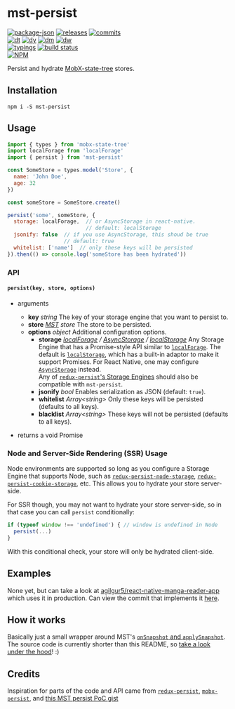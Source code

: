 # mst-persist

<!-- releases / versioning -->
[![package-json](https://img.shields.io/github/package-json/v/agilgur5/mst-persist.svg)](https://npmjs.org/package/mst-persist)
[![releases](https://img.shields.io/github/tag-pre/agilgur5/mst-persist.svg)](https://github.com/agilgur5/mst-persist/releases)
[![commits](https://img.shields.io/github/commits-since/agilgur5/mst-persist/v0.1.1.svg)](https://github.com/agilgur5/mst-persist/commits/master)
<br><!-- downloads -->
[![dt](https://img.shields.io/npm/dt/mst-persist.svg)](https://npmjs.org/package/mst-persist)
[![dy](https://img.shields.io/npm/dy/mst-persist.svg)](https://npmjs.org/package/mst-persist)
[![dm](https://img.shields.io/npm/dm/mst-persist.svg)](https://npmjs.org/package/mst-persist)
[![dw](https://img.shields.io/npm/dw/mst-persist.svg)](https://npmjs.org/package/mst-persist)
<br><!-- status / activity -->
[![typings](https://img.shields.io/npm/types/mst-persist.svg)](https://github.com/agilgur5/mst-persist/blob/master/src/index.ts)
[![build status](https://img.shields.io/travis/agilgur5/mst-persist/master.svg)](https://travis-ci.org/agilgur5/mst-persist)
<br>
[![NPM](https://nodei.co/npm/mst-persist.png?downloads=true&downloadRank=true&stars=true)](https://npmjs.org/package/mst-persist)

Persist and hydrate [MobX-state-tree](https://github.com/mobxjs/mobx-state-tree) stores.

## Installation

`npm i -S mst-persist`

## Usage

```javascript
import { types } from 'mobx-state-tree'
import localForage from 'localForage'
import { persist } from 'mst-persist'

const SomeStore = types.model('Store', {
  name: 'John Doe',
  age: 32
})

const someStore = SomeStore.create()

persist('some', someStore, {
  storage: localForage,  // or AsyncStorage in react-native.
                         // default: localStorage
  jsonify: false  // if you use AsyncStorage, this shoud be true
                  // default: true
  whitelist: ['name']  // only these keys will be persisted
}).then(() => console.log('someStore has been hydrated'))

```

### API

#### `persist(key, store, options)`

- arguments
  - **key** *string* The key of your storage engine that you want to persist to.
  - **store** *[MST](https://github.com/mobxjs/mobx-state-tree) store* The store to be persisted.
  - **options** *object* Additional configuration options.
    - **storage** *[localForage](https://github.com/localForage/localForage) / [AsyncStorage](https://github.com/react-native-community/async-storage) / [localStorage](https://developer.mozilla.org/en-US/docs/Web/API/Window/localStorage)*
      Any Storage Engine that has a Promise-style API similar to [`localForage`](https://github.com/localForage/localForage).
      The default is [`localStorage`](https://developer.mozilla.org/en-US/docs/Web/API/Window/localStorage), which has a built-in adaptor to make it support Promises.
      For React Native, one may configure [`AsyncStorage`](https://github.com/react-native-community/async-storage) instead.
      <br>
      Any of [`redux-persist`'s Storage Engines](https://github.com/rt2zz/redux-persist#storage-engines) should also be compatible with `mst-persist`.
    - **jsonify** *bool* Enables serialization as JSON (default: `true`).
    - **whitelist** *Array\<string\>* Only these keys will be persisted (defaults to all keys).
    - **blacklist** *Array\<string\>* These keys will not be persisted (defaults to all keys).

- returns a void Promise

### Node and Server-Side Rendering (SSR) Usage

Node environments are supported so long as you configure a Storage Engine that supports Node, such as [`redux-persist-node-storage`](https://github.com/pellejacobs/redux-persist-node-storage), [`redux-persist-cookie-storage`](https://github.com/abersager/redux-persist-cookie-storage), etc.
This allows you to hydrate your store server-side.

For SSR though, you may not want to hydrate your store server-side, so in that case you can call `persist` conditionally:

```javascript
if (typeof window !== 'undefined') { // window is undefined in Node
  persist(...)
}
```

With this conditional check, your store will only be hydrated client-side.

## Examples

None yet, but can take a look at [agilgur5/react-native-manga-reader-app](https://github.com/agilgur5/react-native-manga-reader-app) which uses it in production.
Can view the commit that implements it [here](https://github.com/agilgur5/react-native-manga-reader-app/pull/2/commits/286725f417d321f25d16ee3858b0e7e6b7886e77).

## How it works

Basically just a small wrapper around MST's [`onSnapshot` and `applySnapshot`](https://github.com/mobxjs/mobx-state-tree#snapshots).
The source code is currently shorter than this README, so [take a look under the hood](https://github.com/agilgur5/mst-persist/tree/master/src)! :)

## Credits

Inspiration for parts of the code and API came from [`redux-persist`](https://github.com/rt2zz/redux-persist), [`mobx-persist`](https://github.com/pinqy520/mobx-persist), and [this MST persist PoC gist](https://gist.github.com/benjick/c48dd2db575e79c7b0b1043de4556ebc)

